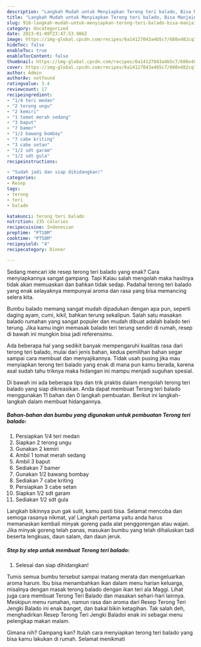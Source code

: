 ```yaml
---
description: "Langkah Mudah untuk Menyiapkan Terong teri balado, Bisa Manjain Lidah"
title: "Langkah Mudah untuk Menyiapkan Terong teri balado, Bisa Manjain Lidah"
slug: 918-langkah-mudah-untuk-menyiapkan-terong-teri-balado-bisa-manjain-lidah
category: Uncategorized
date: 2023-01-09T23:47:53.986Z
image: https://img-global.cpcdn.com/recipes/6a14127043a4b5c7/680x482cq70/terong-teri-balado-foto-resep-utama.jpg
hideToc: false
enableToc: true
enableTocContent: false
thumbnail: https://img-global.cpcdn.com/recipes/6a14127043a4b5c7/680x482cq70/terong-teri-balado-foto-resep-utama.jpg
cover: https://img-global.cpcdn.com/recipes/6a14127043a4b5c7/680x482cq70/terong-teri-balado-foto-resep-utama.jpg
author: Admin
authorAv: notfound
ratingvalue: 3.4
reviewcount: 17
recipeingredient:
- "1/4 teri medan"
- "2 terong ungu"
- "2 kemiri"
- "1 tomat merah sedang"
- "3 baput"
- "7 bamer"
- "1/2 bawang bombay"
- "7 cabe kriting"
- "3 cabe setan"
- "1/2 sdt garam"
- "1/2 sdt gula"
recipeinstructions:

- "Sudah jadi dan siap dihidangkan!"
categories:
- Resep
tags:
- terong
- teri
- balado

katakunci: terong teri balado 
nutrition: 235 calories
recipecuisine: Indonesian
preptime: "PT18M"
cooktime: "PT58M"
recipeyield: "4"
recipecategory: Dinner

---
```



Sedang mencari ide resep terong teri balado yang enak? Cara menyiapkannya sangat gampang. Tapi Kalau salah mengolah maka hasilnya tidak akan memuaskan dan bahkan tidak sedap. Padahal terong teri balado yang enak selayaknya mempunyai aroma dan rasa yang bisa memancing selera kita.


Bumbu balado memang sangat mudah dipadukan dengan apa pun, seperti daging ayam, cumi, kikil, bahkan terung sekalipun. Salah satu masakan balado rumahan yang sangat populer dan mudah dibuat adalah balado teri terung. Jika kamu ingin memasak balado teri terung sendiri di rumah, resep di bawah ini mungkin bisa jadi referensimu.

Ada beberapa hal yang sedikit banyak mempengaruhi kualitas rasa dari terong teri balado, mulai dari jenis bahan, kedua pemilihan bahan segar sampai cara membuat dan menyajikannya. Tidak usah pusing jika mau menyiapkan terong teri balado yang enak di mana pun kamu berada, karena asal sudah tahu triknya maka hidangan ini mampu menjadi suguhan spesial.


Di bawah ini ada beberapa tips dan trik praktis dalam mengolah terong teri balado yang siap dikreasikan. Anda dapat membuat Terong teri balado menggunakan 11 bahan dan 0 langkah pembuatan. Berikut ini langkah-langkah dalam membuat hidangannya.

<!--inarticleads1-->

##### Bahan-bahan dan bumbu yang digunakan untuk pembuatan Terong teri balado:

1. Persiapkan 1/4 teri medan
1. Siapkan 2 terong ungu
1. Gunakan 2 kemiri
1. Ambil 1 tomat merah sedang
1. Ambil 3 baput
1. Sediakan 7 bamer
1. Gunakan 1/2 bawang bombay
1. Sediakan 7 cabe kriting
1. Persiapkan 3 cabe setan
1. Siapkan 1/2 sdt garam
1. Sediakan 1/2 sdt gula


Langkah bikinnya pun gak sulit, kamu pasti bisa. Selamat mencoba dan semoga rasanya nikmat, ya! Langkah pertama yaitu anda harus memanaskan kembali minyak goreng pada alat penggorengan atau wajan. Jika minyak goreng telah panas, masukan bumbu yang telah dihaluskan tadi beserta lengkuas, daun salam, dan daun jeruk. 

<!--inarticleads2-->

##### Step by step untuk membuat Terong teri balado:


1. Selesai dan siap dihidangkan!

Tumis semua bumbu tersebut sampai matang merata dan mengeluarkan aroma harum. Ibu bisa menambahkan ikan dalam menu harian keluarga, misalnya dengan masak terong balado dengan ikan teri ala Maggi. Lihat juga cara membuat Terong Teri Balado dan masakan sehari-hari lainnya. Meskipun menu rumahan, namun rasa dan aroma dari Resep Terong Teri Jengki Balado ini enak banget, dan bakal bikin ketagihan. Tak salah deh, menghadirkan Resep Terong Teri Jengki Baladoi enak ini sebagai menu pelengkap makan malam. 

Gimana nih? Gampang kan? Itulah cara menyiapkan terong teri balado yang bisa kamu lakukan di rumah. Selamat menikmati

